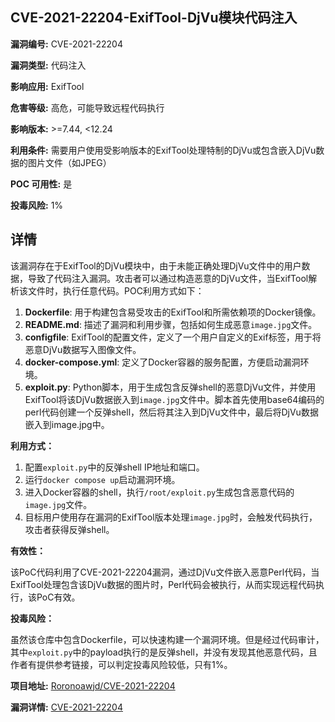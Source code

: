 ## CVE-2021-22204-ExifTool-DjVu模块代码注入

**漏洞编号:** CVE-2021-22204

**漏洞类型:** 代码注入

**影响应用:** ExifTool

**危害等级:** 高危，可能导致远程代码执行

**影响版本:** >=7.44, <12.24

**利用条件:** 需要用户使用受影响版本的ExifTool处理特制的DjVu或包含嵌入DjVu数据的图片文件（如JPEG）

**POC 可用性:** 是

**投毒风险:** 1%

## 详情

该漏洞存在于ExifTool的DjVu模块中，由于未能正确处理DjVu文件中的用户数据，导致了代码注入漏洞。攻击者可以通过构造恶意的DjVu文件，当ExifTool解析该文件时，执行任意代码。POC利用方式如下：

1.  **Dockerfile**: 用于构建包含易受攻击的ExifTool和所需依赖项的Docker镜像。
2.  **README.md**: 描述了漏洞和利用步骤，包括如何生成恶意`image.jpg`文件。
3.  **configfile**:  ExifTool的配置文件，定义了一个用户自定义的Exif标签，用于将恶意DjVu数据写入图像文件。
4.  **docker-compose.yml**:  定义了Docker容器的服务配置，方便启动漏洞环境。
5.  **exploit.py**:  Python脚本，用于生成包含反弹shell的恶意DjVu文件，并使用ExifTool将该DjVu数据嵌入到`image.jpg`文件中。脚本首先使用base64编码的perl代码创建一个反弹shell，然后将其注入到DjVu文件中，最后将DjVu数据嵌入到image.jpg中。

**利用方式：**

1.  配置`exploit.py`中的反弹shell IP地址和端口。
2.  运行`docker compose up`启动漏洞环境。
3.  进入Docker容器的shell，执行`/root/exploit.py`生成包含恶意代码的`image.jpg`文件。
4.  目标用户使用存在漏洞的ExifTool版本处理`image.jpg`时，会触发代码执行，攻击者获得反弹shell。

**有效性：**

该PoC代码利用了CVE-2021-22204漏洞，通过DjVu文件嵌入恶意Perl代码，当ExifTool处理包含该DjVu数据的图片时，Perl代码会被执行，从而实现远程代码执行，该PoC有效。

**投毒风险：**

虽然该仓库中包含Dockerfile，可以快速构建一个漏洞环境。但是经过代码审计，其中`exploit.py`中的payload执行的是反弹shell，并没有发现其他恶意代码，且作者有提供参考链接，可以判定投毒风险较低，只有1%。



**项目地址:** [Roronoawjd/CVE-2021-22204](https://github.com/Roronoawjd/CVE-2021-22204)

**漏洞详情:** [CVE-2021-22204](https://nvd.nist.gov/vuln/detail/CVE-2021-22204)
